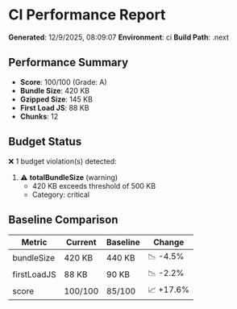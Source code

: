 # CI Performance Report

**Generated**: 12/9/2025, 08:09:07
**Environment**: ci
**Build Path**: .next

## Performance Summary

- **Score**: 100/100 (Grade: A)
- **Bundle Size**: 420 KB
- **Gzipped Size**: 145 KB
- **First Load JS**: 88 KB
- **Chunks**: 12

## Budget Status

❌ 1 budget violation(s) detected:

1. ⚠️ **totalBundleSize** (warning)
   - 420 KB exceeds threshold of 500 KB
   - Category: critical

## Baseline Comparison

| Metric | Current | Baseline | Change |
|--------|---------|----------|--------|
| bundleSize | 420 KB | 440 KB | 📉 -4.5% |
| firstLoadJS | 88 KB | 90 KB | 📉 -2.2% |
| score | 100/100 | 85/100 | 📈 +17.6% |
